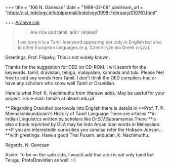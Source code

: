 +++
title = "106 N. Ganesan"
date = "1998-02-09"
upstream_url = "https://list.indology.info/pipermail/indology/1998-February/010761.html"

+++
[Archive link](https://list.indology.info/pipermail/indology/1998-February/010761.html)

>>Are rice and tamil 'arici' related?

>I am sure it is a Tamil loanword appearing not only in English but also in
>other European languages (e.g. Czech ryze via Greek oryza).

Greetings, Prof. Filipsky. This is not widely known.

Thanks for the suggestion for OED on CD-ROM. I will search
for the keywords: tamil, dravidian, telugu, malayalam, kannada
and tulu. Please feel free to add any words from Tamil. I don't
think the OED compilers had or have any scholars who know well Tamil or
Dravidian.

Here is what Prof. K. Nachimuthu from Warsaw adds. May be useful for your
project. His e-mail: tamizh at plearn.edu.pl

**           Regarding Dravidian borrowals into English there is details in
**Prof. T. P. Meenakshisundaram's History of Tamil Language.There are articles
**in Indian Linguistics written by scholars like Dr.S.V.Subramanian.There
**is also a book reprinted by DLA may be Indo Aryan loan words in Malayalam.
**If you are interestedin curiosities you canalso refer the Hobson Jobson...
**with greetings. Have a good Thai Pusam. anbudan, K. Nachimuthu.

Regards,
N. Ganesan

Aside:
To be on the safe side, I would add that arici is not only tamil
but Telugu, ProtoDravidian as well. :-)



